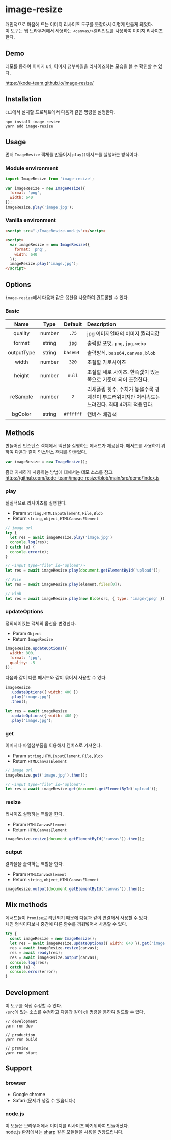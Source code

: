 # image-resize

개인적으로 마음에 드는 이미지 리사이즈 도구를 못찾아서 이렇게 만들게 되었다.  
이 도구는 웹 브라우저에서 사용하는 `<canvas/>`엘리먼트를 사용하여 이미지 리사이즈 한다.


## Demo

데모를 통하여 이미지 url, 이미지 첨부파일을 리사이즈하는 모습을 볼 수 확인할 수 있다.

https://kode-team.github.io/image-resize/


## Installation

`CLI`에서 설치할 프로젝트에서 다음과 같은 명령을 실행한다.

```
npm install image-resize
yarn add image-resize
```


## Usage

먼저 `ImageResize` 객체를 만들어서 `play()`메서드를 실행하는 방식이다.

### Module environment

```javascript
import ImageResize from 'image-resize';

var imageResize = new ImageResize({
  format: 'png',
  width: 640
});
imageResize.play('image.jpg');
```

### Vanilla environment

```html
<script src="./ImageResize.umd.js"></script>

<script>
  var imageResize = new ImageResize({
    format: 'png',
    width: 640
  });
  imageResize.play('image.jpg');
</script>
```


## Options

`image-resize`에서 다음과 같은 옵션을 사용하여 컨트롤할 수 있다.

### Basic

| Name |  Type  | Default | Description |
|:----:|:------:|:-------:|:------------|
| quality | number | `.75` | jpg 이미지일때의 이미지 퀄리티값 |
| format | string | `jpg` | 출력할 포맷. `png,jpg,webp` |
| outputType | string | `base64 ` | 출력방식. `base64,canvas,blob` |
| width | number | `320` | 조절할 가로사이즈 |
| height | number | `null` | 조절할 세로 사이즈. 한쪽값이 있는쪽으로 기준이 되어 조절한다. |
| reSample | number | `2` | 리새플링 횟수. 수치가 높을수록 경계선이 부드러워지지만 처리속도는 느려진다. 최대 4까지 적용된다. |
| bgColor | string | `#ffffff` | 캔버스 배경색 |


## Methods

만들어진 인스턴스 객체에서 액션을 실행하는 메서드가 제공된다. 메서드를 사용하기 위하여 다음과 같이 인스턴스 객체를 만들었다.

```javascript
var imageResize = new ImageResize();
```

좀더 자세하게 사용하는 방법에 대해서는 데모 소스를 참고.  
https://github.com/kode-team/image-resize/blob/main/src/demo/index.js


### play

실질적으로 리사이즈를 실행한다.

- Param `String,HTMLInputElement,File,Blob`
- Return `string,object,HTMLCanvasElement`

```javascript
// image url
try {
  let res = await imageResize.play('image.jpg')
  console.log(res);
} catch (e) {
  console.error(e);
}

// <input type="file" id="upload"/>
let res = await imageResize.play(document.getElementById('upload'));

// File
let res = await imageResize.play(element.files[0]);

// Blob
let res = await imageResize.play(new Blob(src, { type: 'image/jpeg' }));
```

### updateOptions

정의되어있는 객체의 옵션을 변경한다.

- Param `Object`
- Return `ImageResize`

```javascript
imageResize.updateOptions({
  width: 800,
  format: 'jpg',
  quality: .5
});
```

다음과 같이 다른 메서드와 같이 묶어서 사용할 수 있다.

```javascript
imageResize
  .updateOptions({ width: 400 })
  .play('image.jpg')
  .then();

let res = await imageResize
  .updateOptions({ width: 400 })
  .play('image.jpg');
```

### get

이미지나 파일첨부폼을 이용해서 캔버스로 가져온다.

- Param `string,HTMLInputElement,File,Blob`
- Return `HTMLCanvasElement`

```javascript
// image url
imageResize.get('image.jpg').then();

// <input type="file" id="upload"/>
let res = await imageResize.get(document.getElementById('upload'));
```

### resize

리사이즈 실행하는 역할을 한다.

- Param `HTMLCanvasElement`
- Return `HTMLCanvasElement`

```javascript
imageResize.resize(document.getElementById('canvas')).then();
```

### output

결과물을 출력하는 역할을 한다.

- Param `HTMLCanvasElement`
- Return `string,object,HTMLCanvasElement`

```javascript
imageResize.output(document.getElementById('canvas')).then();
```


## Mix methods

메서드들이 `Promise`로 리턴되기 때문에 다음과 같이 연결해서 사용할 수 있다.  
체인 형식이다보니 중간에 다른 함수를 끼워넣어서 사용할 수 있다.

```javascript
try {
  const imageResize = new ImageResize();
  let res = await imageResize.updateOptions({ width: 640 }).get('image.jpg');
  res = await imageResize.resize(canvas);
  res = await ready(res);
  res = await imageResize.output(canvas);
  console.log(res);
} catch (e) {
  console.error(error);
}
```


## Development

이 도구를 직접 수정할 수 있다.  
`/src`에 있는 소스를 수정하고 다음과 같이 cli 명령을 통하여 빌드할 수 있다.

```
// development
yarn run dev

// production
yarn run build

// preview
yarn run start
```


## Support

### browser

- Google chrome
- Safari (문제가 생길 수 있습니다.)

### node.js

이 모듈은 브라우저에서 이미지를 리사이즈 하기위하여 만들어졌다.  
node.js 환경에서는 [sharp](https://github.com/lovell/sharp) 같은 모듈들을 사용을 권장드립니다.
